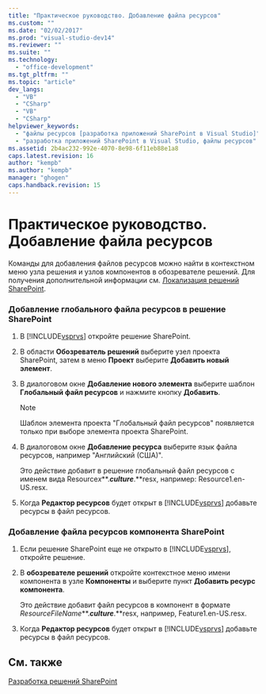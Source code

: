 ```yaml
---
title: "Практическое руководство. Добавление файла ресурсов"
ms.custom: ""
ms.date: "02/02/2017"
ms.prod: "visual-studio-dev14"
ms.reviewer: ""
ms.suite: ""
ms.technology: 
  - "office-development"
ms.tgt_pltfrm: ""
ms.topic: "article"
dev_langs: 
  - "VB"
  - "CSharp"
  - "VB"
  - "CSharp"
helpviewer_keywords: 
  - "файлы ресурсов [разработка приложений SharePoint в Visual Studio]"
  - "разработка приложений SharePoint в Visual Studio, файлы ресурсов"
ms.assetid: 2b4ac232-992e-4070-8e98-6f11eb88e1a8
caps.latest.revision: 16
author: "kempb"
ms.author: "kempb"
manager: "ghogen"
caps.handback.revision: 15
---
```

# Практическое руководство. Добавление файла ресурсов
  Команды для добавления файлов ресурсов можно найти в контекстном меню узла решения и узлов компонентов в обозревателе решений.  Для получения дополнительной информации см. [Локализация решений SharePoint](../sharepoint/localizing-sharepoint-solutions.md).  
  
### Добавление глобального файла ресурсов в решение SharePoint  
  
1.  В [!INCLUDE[vsprvs](../sharepoint/includes/vsprvs-md.md)] откройте решение SharePoint.  
  
2.  В области **Обозреватель решений** выберите узел проекта SharePoint, затем в меню **Проект** выберите **Добавить новый элемент**.  
  
3.  В диалоговом окне **Добавление нового элемента** выберите шаблон **Глобальный файл ресурсов** и нажмите кнопку **Добавить**.  
  
    > [!NOTE]  
    >  Шаблон элемента проекта "Глобальный файл ресурсов" появляется только при выборе элемента проекта SharePoint.  
  
4.  В диалоговом окне **Добавление ресурса** выберите язык файла ресурсов, например "Английский \(США\)".  
  
     Это действие добавит в решение глобальный файл ресурсов с именем вида Resource*x***.***culture***.**resx, например: Resource1.en\-US.resx.  
  
5.  Когда **Редактор ресурсов** будет открыт в [!INCLUDE[vsprvs](../sharepoint/includes/vsprvs-md.md)] добавьте ресурсы в файл ресурсов.  
  
### Добавление файла ресурсов компонента SharePoint  
  
1.  Если решение SharePoint еще не открыто в [!INCLUDE[vsprvs](../sharepoint/includes/vsprvs-md.md)], откройте решение.  
  
2.  В **обозревателе решений** откройте контекстное меню имени компонента в узле **Компоненты** и выберите пункт **Добавить ресурс компонента**.  
  
     Это действие добавит файл ресурсов в компонент в формате *ResourceFileName***.***culture***.**resx, например, Feature1.en\-US.resx.  
  
3.  Когда **Редактор ресурсов** будет открыт в [!INCLUDE[vsprvs](../sharepoint/includes/vsprvs-md.md)] добавьте ресурсы в файл ресурсов.  
  
## См. также  
 [Разработка решений SharePoint](../sharepoint/developing-sharepoint-solutions.md)  
  
  